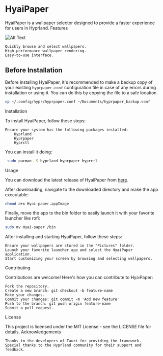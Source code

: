 # HyaiPaper


HyaiPaper is a wallpaper selector designed to provide a faster experience for users in Hyprland.
Features

![Alt Text](video2.gif)


    Quickly browse and select wallpapers.
    High-performance wallpaper rendering.
    Easy-to-use interface.


## Before Installation

Before installing HyaiPaper, it's recommended to make a backup copy of your existing `hyprpaper.conf` configuration file in case of any errors during installation or using it. You can do this by copying the file to a safe location.

```bash
cp ~/.config/hypr/hyprpaper.conf ~/Documents/hyprpaper_backup.conf
```

Installation

To install HyaiPaper, follow these steps:

    Ensure your system has the following packages installed:
        Hyprland
        Hyprpaper
        Hyprctl

You can install it doing:
  
```bash
 sudo pacman -S hyprland hyprpaper hyprctl
```


Usage

You can download the latest release of HyaiPaper from [here](https://github.com/RodriDev23/HyaiPaper/releases).

After downloading, navigate to the downloaded directory and make the app executable:

```bash 
chmod a+x Hyai-paper.appImage
```

Finally, move the app to the bin folder to easily launch it with your favorite launcher like rofi:

```bash
sudo mv Hyai-paper /bin
```

After installing and starting HyaiPaper, follow these steps:

    Ensure your wallpapers are stored in the "Pictures" folder.
    Launch your favorite launcher app and select the HyaiPaper application.
    Start customizing your screen by browsing and selecting wallpapers.

Contributing

Contributions are welcome! Here's how you can contribute to HyaiPaper:

    Fork the repository.
    Create a new branch: git checkout -b feature-name
    Make your changes.
    Commit your changes: git commit -m 'Add new feature'
    Push to the branch: git push origin feature-name
    Submit a pull request.

License

This project is licensed under the MIT License - see the LICENSE file for details.
Acknowledgements

    Thanks to the developers of Tauri for providing the framework.
    Special thanks to the Hyprland community for their support and feedback.
